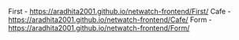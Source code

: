 First - https://aradhita2001.github.io/netwatch-frontend/First/
Cafe - https://aradhita2001.github.io/netwatch-frontend/Cafe/
Form - https://aradhita2001.github.io/netwatch-frontend/Form/
